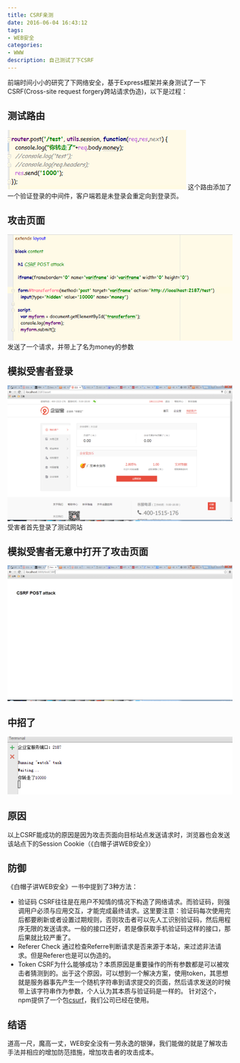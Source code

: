 ```yaml
---
title: CSRF亲测
date: 2016-06-04 16:43:12
tags:
- WEB安全
categories:
- WWW
description: 自己测试了下CSRF
---
```


前端时间小小的研究了下网络安全，基于Express框架并亲身测试了一下CSRF(Cross-site request forgery跨站请求伪造)，以下是过程：

## 测试路由
![router](web-csrf/router.png)
这个路由添加了一个验证登录的中间件，客户端若是未登录会重定向到登录页。

## 攻击页面
![attack](web-csrf/attack.png)
发送了一个请求，并带上了名为money的参数

## 模拟受害者登录
![login](web-csrf/login.png)
受害者首先登录了测试网站

## 模拟受害者无意中打开了攻击页面
![open-attack](web-csrf/open-attack.png)

## 中招了
![result](web-csrf/result.png)

## 原因
以上CSRF能成功的原因是因为攻击页面向目标站点发送请求时，浏览器也会发送该站点下的Session Cookie（《白帽子讲WEB安全》）

## 防御
《白帽子讲WEB安全》一书中提到了3种方法：

* 验证码
    CSRF往往是在用户不知情的情况下构造了网络请求。而验证码，则强调用户必须与应用交互，才能完成最终请求。这里要注意：验证码每次使用完后都要刷新或者设置过期规则，否则攻击者可以先人工识别验证码，然后用程序无限的发送请求。一般的接口还好，若是像获取手机验证码这样的接口，那后果就比较严重了。
* Referer Check
    通过检查Referre判断请求是否来源于本站，来过滤非法请求。但是Referer也是可以伪造的。
* Token
    CSRF为什么能够成功？本质原因是重要操作的所有参数都是可以被攻击者猜测到的。出于这个原因，可以想到一个解决方案，使用token，其思想就是服务器事先产生一个随机字符串到请求提交的页面，然后请求发送的时候带上该字符串作为参数，个人认为其本质与验证码是一样的。
    针对这个，npm提供了一个包[csurf](https://www.npmjs.com/package/csurf)，我们公司已经在使用。

## 结语
道高一尺，魔高一丈，WEB安全没有一劳永逸的银弹，我们能做的就是了解攻击手法并相应的增加防范措施，增加攻击者的攻击成本。
